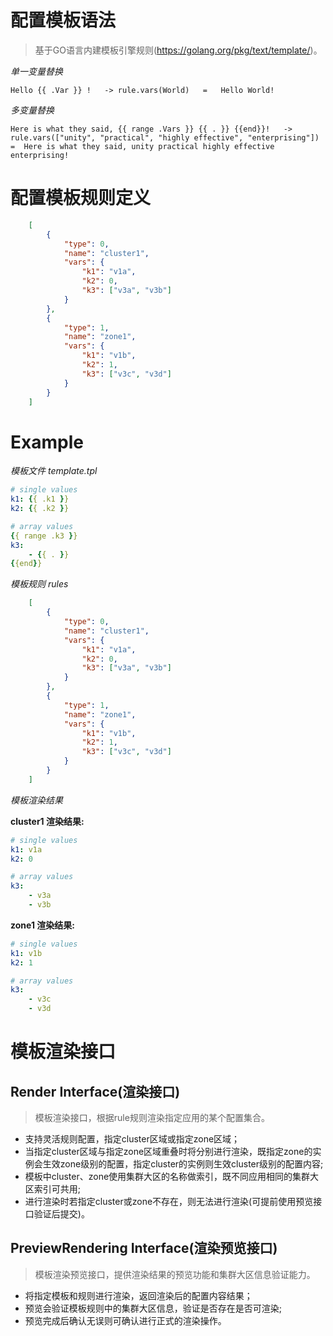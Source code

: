 # 配置模板语法

> 基于GO语言内建模板引擎规则(<https://golang.org/pkg/text/template/>)。

*单一变量替换*

```shell
Hello {{ .Var }} !   -> rule.vars(World)   =   Hello World!
```

*多变量替换*

```shell
Here is what they said, {{ range .Vars }} {{ . }} {{end}}!   -> rule.vars(["unity", "practical", "highly effective", "enterprising"])   =  Here is what they said, unity practical highly effective enterprising!
```

# 配置模板规则定义

```json
    [
        {
            "type": 0,
            "name": "cluster1",
            "vars": {
                "k1": "v1a",
                "k2": 0,
                "k3": ["v3a", "v3b"]
            }
        },
        {
            "type": 1,
            "name": "zone1",
            "vars": {
                "k1": "v1b",
                "k2": 1,
                "k3": ["v3c", "v3d"]
            }
        }
    ]
```

# Example

*模板文件 template.tpl*

```yaml
# single values
k1: {{ .k1 }}
k2: {{ .k2 }}

# array values
{{ range .k3 }}
k3:
    - {{ . }}
{{end}}
```

*模板规则 rules*

```json
    [
        {
            "type": 0,
            "name": "cluster1",
            "vars": {
                "k1": "v1a",
                "k2": 0,
                "k3": ["v3a", "v3b"]
            }
        },
        {
            "type": 1,
            "name": "zone1",
            "vars": {
                "k1": "v1b",
                "k2": 1,
                "k3": ["v3c", "v3d"]
            }
        }
    ]
```

*模板渲染结果*

**cluster1 渲染结果:**

```yaml
# single values
k1: v1a
k2: 0

# array values
k3:
    - v3a
    - v3b
```

**zone1 渲染结果:**

```yaml
# single values
k1: v1b
k2: 1

# array values
k3:
    - v3c
    - v3d
```

# 模板渲染接口

## Render Interface(渲染接口)
> 模板渲染接口，根据rule规则渲染指定应用的某个配置集合。

* 支持灵活规则配置，指定cluster区域或指定zone区域；
* 当指定cluster区域与指定zone区域重叠时将分别进行渲染，既指定zone的实例会生效zone级别的配置，指定cluster的实例则生效cluster级别的配置内容;
* 模板中cluster、zone使用集群大区的名称做索引，既不同应用相同的集群大区索引可共用;
* 进行渲染时若指定cluster或zone不存在，则无法进行渲染(可提前使用预览接口验证后提交)。

## PreviewRendering Interface(渲染预览接口)
> 模板渲染预览接口，提供渲染结果的预览功能和集群大区信息验证能力。

* 将指定模板和规则进行渲染，返回渲染后的配置内容结果；
* 预览会验证模板规则中的集群大区信息，验证是否存在是否可渲染;
* 预览完成后确认无误则可确认进行正式的渲染操作。
